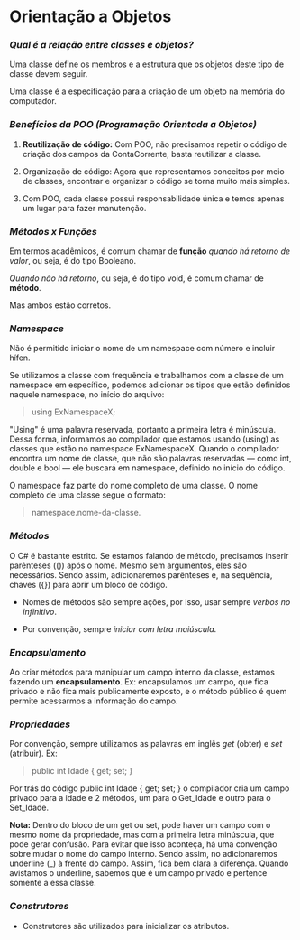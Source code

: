 # Orientação a Objetos

### _Qual é a relação entre classes e objetos?_

Uma classe define os membros e a estrutura que os objetos deste tipo de classe devem seguir. 

Uma classe é a especificação para a criação de um objeto na memória do computador.

### _Benefícios da POO (Programação Orientada a Objetos)_

1. **Reutilização de código:**
Com POO, não precisamos repetir o código de criação dos campos da ContaCorrente, basta reutilizar a classe.

2. Organização de código:
Agora que representamos conceitos por meio de classes, encontrar e organizar o código se torna muito mais simples.

3. Com POO, cada classe possui responsabilidade única e temos apenas um lugar para fazer manutenção.

### _Métodos x Funções_
Em termos acadêmicos, é comum chamar de **função** _quando há retorno de valor_, ou seja, é do tipo Booleano. 

_Quando não há retorno_, ou seja, é do tipo void, é comum chamar de **método**.

Mas ambos estão corretos.

### _Namespace_

Não é permitido iniciar o nome de um namespace com número e incluir hífen.

Se utilizamos a classe com frequência e trabalhamos com a classe de um namespace em específico, podemos adicionar os tipos que estão definidos naquele namespace, no início do arquivo:

> using ExNamespaceX;

"Using" é uma palavra reservada, portanto a primeira letra é minúscula. Dessa forma, informamos ao compilador que estamos usando (using) as classes que estão no namespace ExNamespaceX. Quando o compilador encontra um nome de classe, que não são palavras reservadas — como int, double e bool — ele buscará em namespace, definido no início do código.

O namespace faz parte do nome completo de uma classe.
O nome completo de uma classe segue o formato:

> namespace.nome-da-classe.

### _Métodos_

O C# é bastante estrito. Se estamos falando de método, precisamos inserir parênteses (()) após o nome. Mesmo sem argumentos, eles são necessários. Sendo assim, adicionaremos parênteses e, na sequência, chaves ({}) para abrir um bloco de código. 

* Nomes de métodos são sempre ações, por isso, usar sempre _verbos no infinitivo_.

* Por convenção, sempre _iniciar com letra maiúscula_.

### _Encapsulamento_

Ao criar métodos para manipular um campo interno da classe, estamos fazendo um **encapsulamento**. 
Ex: encapsulamos um campo, que fica privado e não fica mais publicamente exposto, e o método público é quem permite acessarmos a informação do campo.

### _Propriedades_

Por convenção, sempre utilizamos as palavras em inglês _get_ (obter) e _set_ (atribuir).
Ex:
> public int Idade { get; set; }

Por trás do código public int Idade { get; set; } o compilador cria um campo privado para a idade e 2 métodos, um para o Get_Idade e outro para o Set_Idade.

**Nota:** Dentro do bloco de um get ou set, pode haver um campo com o mesmo nome da propriedade, mas com a primeira letra minúscula, que pode gerar confusão. Para evitar que isso aconteça, há uma convenção sobre mudar o nome do campo interno. Sendo assim, no adicionaremos underline (_) à frente do campo. Assim, fica bem clara a diferença. Quando avistamos o underline, sabemos que é um campo privado e pertence somente a essa classe.

### _Construtores_
* Construtores são utilizados para inicializar os atributos.
